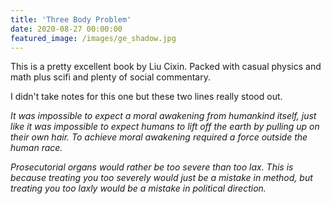 ```yaml
---
title: 'Three Body Problem'
date: 2020-08-27 00:00:00
featured_image: /images/ge_shadow.jpg
---
```


This is a pretty excellent book by Liu Cixin. Packed with casual physics
and math plus scifi and plenty of social commentary.

I didn't take notes for this one but these two lines really stood out.

*It was impossible to expect a moral awakening from humankind itself,
just like it was impossible to expect humans to lift off the earth
by pulling up on their own hair. To achieve moral awakening required
a force outside the human race.*

*Prosecutorial organs would rather be too severe than too lax. This is
because treating you too severely would just be a mistake in method,
but treating you too laxly would be a mistake in political direction.*
